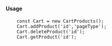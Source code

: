 #### Usage
        const Cart = new CartProducts();
        Cart.addProduct('id','pageType');
        Cart.deleteProduct('id');
        Cart.getProduct('id');

